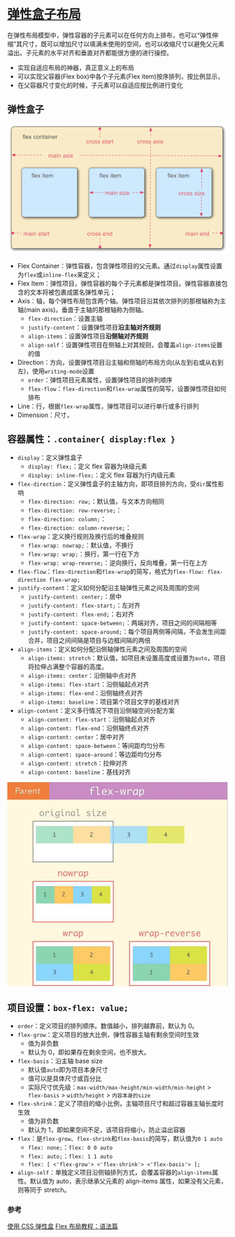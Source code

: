 # [弹性盒子布局](https://developer.mozilla.org/zh-CN/docs/Web/CSS/CSS_Flexible_Box_Layout)

在弹性布局模型中，弹性容器的子元素可以在任何方向上排布，也可以“弹性伸缩”其尺寸，既可以增加尺寸以填满未使用的空间，也可以收缩尺寸以避免父元素溢出。子元素的水平对齐和垂直对齐都能很方便的进行操控。

- 实现自适应布局的神器，真正意义上的布局
- 可以实现父容器(Flex box)中各个子元素(Flex item)按序排列，按比例显示，
- 在父容器尺寸变化的时候，子元素可以自适应按比例进行变化

## 弹性盒子

![FlexBox](../../assets/images/css/flex-box.png "概念图")

- Flex Container：弹性容器，包含弹性项目的父元素。通过`display`属性设置为`flex`或`inline-flex`来定义；
- Flex Item：弹性项目，弹性容器的每个子元素都是弹性项目。弹性容器直接包含的文本将被包裹成匿名弹性单元；
- Axis：轴，每个弹性布局包含两个轴。弹性项目沿其依次排列的那根轴称为主轴(main axis)。垂直于主轴的那根轴称为侧轴。
  - `flex-direction`：设置主轴
  - `justify-content`：设置弹性项目**沿主轴对齐规则**
  - `align-items`：设置弹性项目**沿侧轴对齐规则**
  - `align-self`：设置弹性项目在侧轴上对其规则，会覆盖`align-items`设置的值
- Direction：方向，设置弹性项目沿主轴和侧轴的布局方向(从左到右或从右到左)，使用`writing-mode`设置
  - `order`：弹性项目元素属性，设置弹性项目的排列顺序
  - `flex-flow`：`flex-direction`和`flex-wrap`属性的简写，设置弹性项目如何排布
- Line：行，根据`flex-wrap`属性，弹性项目可以进行单行或多行排列
- Dimension：尺寸，

## 容器属性：`.container{ display:flex }`

- `display`：定义弹性盒子
  - `display: flex;`：定义 flex 容器为块级元素
  - `display: inline-flex;`：定义 flex 容器为行内级元素
- `flex-direction`：定义弹性盒子的主轴方向，即项目排列方向，受`dir`属性影响
  - `flex-direction: row;`：默认值，与文本方向相同
  - `flex-direction: row-reverse;`：
  - `flex-direction: column;`：
  - `flex-direction: column-reverse;`：
- `flex-wrap`：定义换行规则及换行后的堆叠规则
  - `flex-wrap: nowrap;`：默认值，不换行
  - `flex-wrap: wrap;`：换行，第一行在下方
  - `flex-wrap: wrap-reverse;`：逆向换行，反向堆叠，第一行在上方
- `flex-flow`：`flex-direction`和`flex-wrap`的简写，格式为`flex-flow: flex-direction flex-wrap;`
- `justify-content`：定义如何分配沿主轴弹性元素之间及周围的空间
  - `justify-content: center;`：居中
  - `justify-content: flex-start;`：左对齐
  - `justify-content: flex-end;`：右对齐
  - `justify-content: space-between;`：两端对齐，项目之间的间隔相等
  - `justify-content: space-around;`：每个项目两侧等间隔，不会发生间距合并，项目之间间隔是项目与边框间隔的两倍
- `align-items`：定义如何分配沿侧轴弹性元素之间及周围的空间
  - `align-items: stretch`：默认值，如项目未设置高度或设置为`auto`，项目将拉伸占满整个容器的高度。
  - `align-items: center`：沿侧轴中点对齐
  - `align-items: flex-start`：沿侧轴起点对齐
  - `align-items: flex-end`：沿侧轴终点对齐
  - `align-items: baseline`：项目第个项目文字的基线对齐
- `align-content`：定义多行情况下项目沿侧轴空间分配方案
  - `align-content: flex-start`：沿侧轴起点对齐
  - `align-content: flex-end`：沿侧轴终点对齐
  - `align-content: center`：居中对齐
  - `align-content: space-between`：等间距均匀分布
  - `align-content: space-around`：等边距均匀分布
  - `align-content: stretch`：拉伸对齐
  - `align-content: baseline`：基线对齐

![flex wrap](../../assets/images/css/flex-wrap.png)

## 项目设置：`box-flex: value;`

- `order`：定义项目的排列顺序。数值越小，排列越靠前，默认为 0。
- `flex-grow`：定义项目的放大比例，弹性容器主轴有剩余空间时生效
  - 值为非负数
  - 默认为 0，即如果存在剩余空间，也不放大。
- `flex-basis`：沿主轴 base size
  - 默认值`auto`即为项目本身尺寸
  - 值可以是具体尺寸或百分比
  - 实际尺寸优先级：`max-width/max-height/min-width/min-height` > `flex-basis` > `width/height` > `内容本身的size`
- `flex-shrink`：定义了项目的缩小比例，主轴项目尺寸和超过容器主轴长度时生效
  - 值为非负数
  - 默认为 1，即如果空间不足，该项目将缩小，防止溢出容器
- `flex`：是`flex-grow`、`flex-shrink`和`flex-basis`的简写，默认值为`0 1 auto`
  - `flex: none;`：`flex: 0 0 auto`
  - `flex: auto;`：`flex: 1 1 auto`
  - `flex: [ <'flex-grow'> <'flex-shrink'> <'flex-basis'> ];`
- `align-self`：单独定义项目沿侧轴排列方式，会覆盖容器的`align-items`属性。默认值为 auto，表示继承父元素的 align-items 属性，如果没有父元素，则等同于 stretch。

### 参考

[使用 CSS 弹性盒](https://developer.mozilla.org/zh-CN/docs/Web/CSS/CSS_Flexible_Box_Layout/Using_CSS_flexible_boxes)
[Flex 布局教程：语法篇](http://www.ruanyifeng.com/blog/2015/07/flex-grammar.html)
